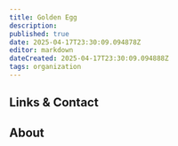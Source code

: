```yaml
---
title: Golden Egg
description: 
published: true
date: 2025-04-17T23:30:09.094878Z
editor: markdown
dateCreated: 2025-04-17T23:30:09.094888Z
tags: organization
---
```


## Links & Contact


## About
